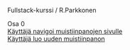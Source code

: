Fullstack-kurssi / R.Parkkonen

Osa 0
<BR>
[Käyttäjä navigoi muistiinpanojen sivulle](https://github.com/rparkkon/fullstack/blob/master/osa0/navigoiNotes.png)
<BR>
[Käyttäjä luo uuden muistiinpanon](https://github.com/rparkkon/fullstack/blob/master/osa0/XX.png)
